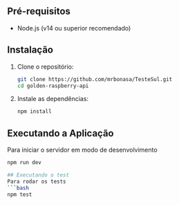## Pré-requisitos
- Node.js (v14 ou superior recomendado)

## Instalação

1.  Clone o repositório:
    ```bash
    git clone https://github.com/mrbonasa/TesteSul.git
    cd golden-raspberry-api
    ```

2.  Instale as dependências:
    ```bash
    npm install
    ```

## Executando a Aplicação

Para iniciar o servidor em modo de desenvolvimento
```bash
npm run dev

## Executando o test
Para rodar os tests
```bash
npm test
